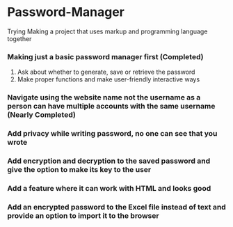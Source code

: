 # Password-Manager

Trying Making a project that uses markup and programming language together

### Making just a basic password manager first (Completed)
  1. Ask about whether to generate, save or retrieve the password
  2. Make proper functions and make user-friendly interactive ways

### Navigate using the website name not the username as a person can have multiple accounts with the same username (Nearly Completed)

### Add privacy while writing password, no one can see that you wrote

### Add encryption and decryption to the saved password and give the option to make its key to the user

### Add a feature where it can work with HTML and looks good

### Add an encrypted password to the Excel file instead of text and provide an option to import it to the browser

